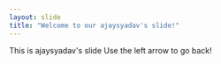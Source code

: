 ```yaml
---
layout: slide
title: "Welcome to our ajaysyadav's slide!"
---
```

This is ajaysyadav's slide
Use the left arrow to go back!
